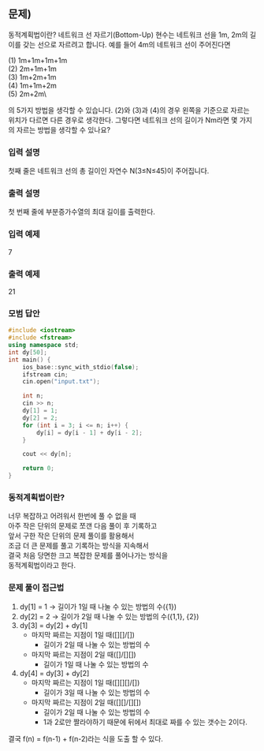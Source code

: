 ﻿## 문제)
동적계획법이란? 네트워크 선 자르기(Bottom-Up)
현수는 네트워크 선을 1m, 2m의 길이를 갖는 선으로 자르려고 합니다.
예를 들어 4m의 네트워크 선이 주어진다면

(1) 1m+1m+1m+1m\
(2) 2m+1m+1m\
(3) 1m+2m+1m\
(4) 1m+1m+2m\
(5) 2m+2m\

의 5가지 방법을 생각할 수 있습니다. (2)와 (3)과 (4)의 경우 왼쪽을 기준으로 자르는 위치가
다르면 다른 경우로 생각한다.
그렇다면 네트워크 선의 길이가 Nm라면 몇 가지의 자르는 방법을 생각할 수 있나요? 

### 입력 설명
첫째 줄은 네트워크 선의 총 길이인 자연수 N(3≤N≤45)이 주어집니다.

### 출력 설명
첫 번째 줄에 부분증가수열의 최대 길이를 출력한다.

### 입력 예제
7

### 출력 예제
21
 
### 모범 답안
``` Cpp
#include <iostream>
#include <fstream>
using namespace std;
int dy[50];
int main() {
    ios_base::sync_with_stdio(false);
    ifstream cin;
    cin.open("input.txt");

    int n;
    cin >> n;
    dy[1] = 1;
    dy[2] = 2;
    for (int i = 3; i <= n; i++) {
        dy[i] = dy[i - 1] + dy[i - 2];
    }

    cout << dy[n];

    return 0;
}
```

### 동적계획법이란?
너무 복잡하고 어려워서 한번에 풀 수 없을 때\
아주 작은 단위의 문제로 쪼갠 다음 풀이 후 기록하고\
앞서 구한 작은 단위의 문제 풀이를 활용해서\
조금 더 큰 문제를 풀고 기록하는 방식을 지속해서\
결국 처음 당면한 크고 복잡한 문제를 풀어나가는 방식을 \
동적계획법이라고 한다.

### 문제 풀이 접근법
1. dy[1] = 1 -> 길이가 1일 때 나눌 수 있는 방법의 수({1})
2. dy[2] = 2 -> 길이가 2일 때 나눌 수 있는 방법의 수({1,1}, {2})
3. dy[3] = dy[2] + dy[1]
   - 마지막 짜르는 지점이 1일 때([][]/[])
     - 길이가 2일 때 나눌 수 있는 방법의 수
   - 마지막 짜르는 지점이 2일 때([]/[][]) 
     - 길이가 1일 때 나눌 수 있는 방법의 수
4. dy[4] = dy[3] + dy[2]
   - 마지막 짜르는 지점이 1일 때([][][]/[])
     - 길이가 3일 때 나눌 수 있는 방법의 수
   - 마지막 짜르는 지점이 2일 때([][]/[][])
     - 길이가 2일 때 나눌 수 있는 방법의 수
     - 1과 2로만 짤라야하기 때문에 뒤에서 최대로 짜를 수 있는 갯수는 2이다.

결국 f(n) = f(n-1) + f(n-2)라는 식을 도출 할 수 있다.